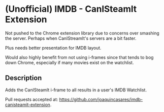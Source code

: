# (Unofficial) IMDB - CanISteamIt Extension

Not pushed to the Chrome extension library due to concerns over smashing the server.
Perhaps when CanIStreamIt's servers are a bit faster.

Plus needs better presentation for IMDB layout.

Would also highly benefit from not using i-frames since that tends to bog down Chrome,
especially if many movies exist on the watchlist.

## Description

Adds the CanISteamIt i-frame to all results in a user's IMDB Watchlist.

Pull requests accepted at: https://github.com/joaquincasares/imdb-canisteamit-extension.
